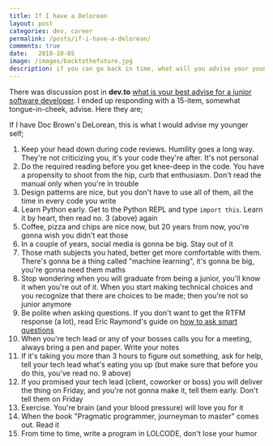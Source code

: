 ```yaml
---
title: If I have a Delorean
layout: post
categories: dev, career
permalink: /posts/if-i-have-a-delorean/
comments: true
date:   2018-10-05 
image: /images/backtothefuture.jpg
description: if you can go back in time, what will you advise your younger self; a junior developer
---
```


There was discussion post in **dev.to** [what is your best advise for a junior software developer](https://dev.to/sergiotapia/what-is-your-best-advice-for-a-junior-software-developer-32gn). I ended up responding with a 15-item, somewhat tongue-in-cheek, advise. Here they are;

If I have Doc Brown's DeLorean, this is what I would advise my younger self;

1. Keep your head down during code reviews. Humility goes a long way. They're not criticizing you, it's your code they're after. It's not personal
2. Do the required reading before you get knee-deep in the code. You have a propensity to shoot from the hip, curb that enthusiasm. Don't read the manual only when you're in trouble
3. Design patterns are nice, but you don't have to use all of them, all the time in every code you write
4. Learn Python early. Get to the Python REPL and type `import this`. Learn it by heart, then read no. 3 (above) again
5. Coffee, pizza and chips are nice now, but 20 years from now, you're gonna wish you didn't eat those
6. In a couple of years, social media is gonna be big. Stay out of it
7. Those math subjects you hated, better get more comfortable with them. There's gonna be a thing called "machine learning", it's gonna be big, you're gonna need them maths
8. Stop wondering when you will graduate from being a junior, you'll know it when you're out of it. When you start making technical choices and you recognize that there are choices to be made; then you're not so junior anymore
9. Be polite when asking questions. If you don't want to get the RTFM response (a lot), read Eric Raymond's guide on [how to ask smart questions](http://www.catb.org/esr/faqs/smart-questions.html)
10. When you're tech lead or any of your bosses calls you for a meeting, always bring a pen and paper. Write your notes
11. If it's taking you more than 3 hours to figure out something, ask for help, tell your tech lead what's eating you up (but make sure that before you do this, you've read no. 9 above)
12. If you promised your tech lead (client, coworker or boss) you will deliver the thing on Friday, and you're not gonna make it, tell them early. Don't tell them on Friday
13. Exercise. You're brain (and your blood pressure) will love you for it
14. When the book "Pragmatic programmer, journeyman to master" comes out. Read it
15. From time to time, write a program in LOLCODE, don't lose your humor